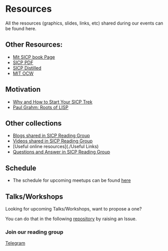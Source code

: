 # Resources
All the resources (graphics, slides, links, etc) shared during our events can be found here.



## Other Resources: 
* [Mit SICP book Page](https://mitpress.mit.edu/sites/default/files/sicp/index.html)
* [SICP PDF](https://web.mit.edu/alexmv/6.037/sicp.pdf)
* [SICP Distilled ](http://www.sicpdistilled.com/)
* [MIT OCW](https://ocw.mit.edu/courses/electrical-engineering-and-computer-science/6-001-structure-and-interpretation-of-computer-programs-spring-2005/)

## Motivation
* [Why and How to Start Your SICP Trek](https://archive.is/uTOol#selection-839.0-880.0)
* [Paul Grahm: Roots of LISP](http://www.paulgraham.com/rootsoflisp.html)


## Other collections
* [Blogs shared in SICP Reading Group](./Blogs)
* [Videos shared in SICP Reading Group](./Videos)
* [Useful online resources](./Useful Links)
* [Questions and Answer in SICP Reading Group](./Q&A)


## Schedule
* The schedule for upcoming meetups can be found [here](/Schedule)

## Talks/Workshops
Looking for upcoming Talks/Workshops, want to propose a one?

You can do that in the following [repository](https://github.com/sicp-reading-group/Talks) by raising an Issue.


### Join our reading group

[Telegram](https://t.co/xCisd32vh5)
